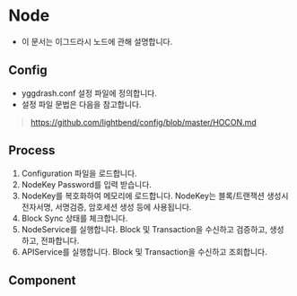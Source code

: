 # Node 
- 이 문서는 이그드라시 노드에 관해 설명합니다.

## Config
- yggdrash.conf 설정 파일에 정의합니다.
- 설정 파일 문법은 다음을 참고합니다.
> <https://github.com/lightbend/config/blob/master/HOCON.md>

## Process
1. Configuration 파일을 로드합니다.
2. NodeKey Password를 입력 받습니다.
3. NodeKey를 복호화하여 메모리에 로드합니다. NodeKey는 블록/트랜잭션 생성시 전자서명, 서명검증, 암호세션 생성 등에 사용됩니다.
4. Block Sync 상태를 체크합니다.
5. NodeService를 실행합니다. Block 및 Transaction을 수신하고 검증하고, 생성하고, 전파합니다.
6. APIService를 실행합니다. Block 및 Transaction을 수신하고 조회합니다.

## Component



